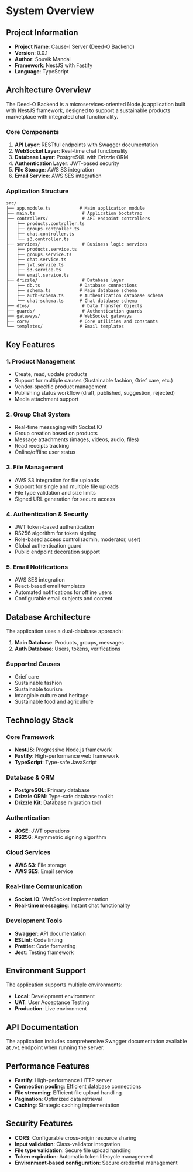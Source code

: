 # System Overview

## Project Information

- **Project Name**: Cause-I Server (Deed-O Backend)
- **Version**: 0.0.1
- **Author**: Souvik Mandal
- **Framework**: NestJS with Fastify
- **Language**: TypeScript

## Architecture Overview

The Deed-O Backend is a microservices-oriented Node.js application built with NestJS framework, designed to support a sustainable products marketplace with integrated chat functionality.

### Core Components

1. **API Layer**: RESTful endpoints with Swagger documentation
2. **WebSocket Layer**: Real-time chat functionality
3. **Database Layer**: PostgreSQL with Drizzle ORM
4. **Authentication Layer**: JWT-based security
5. **File Storage**: AWS S3 integration
6. **Email Service**: AWS SES integration

### Application Structure

```
src/
├── app.module.ts           # Main application module
├── main.ts                  # Application bootstrap
├── controllers/             # API endpoint controllers
│   ├── products.controller.ts
│   ├── groups.controller.ts
│   ├── chat.controller.ts
│   └── s3.controller.ts
├── services/                # Business logic services
│   ├── products.service.ts
│   ├── groups.service.ts
│   ├── chat.service.ts
│   ├── jwt.service.ts
│   ├── s3.service.ts
│   └── email.service.ts
├── drizzle/                 # Database layer
│   ├── db.ts               # Database connections
│   ├── schema.ts           # Main database schema
│   ├── auth-schema.ts      # Authentication database schema
│   └── chat-schema.ts      # Chat database schema
├── dtos/                    # Data Transfer Objects
├── guards/                  # Authentication guards
├── gateways/               # WebSocket gateways
├── core/                   # Core utilities and constants
└── templates/              # Email templates
```

## Key Features

### 1. Product Management
- Create, read, update products
- Support for multiple causes (Sustainable fashion, Grief care, etc.)
- Vendor-specific product management
- Publishing status workflow (draft, published, suggestion, rejected)
- Media attachment support

### 2. Group Chat System
- Real-time messaging with Socket.IO
- Group creation based on products
- Message attachments (images, videos, audio, files)
- Read receipts tracking
- Online/offline user status

### 3. File Management
- AWS S3 integration for file uploads
- Support for single and multiple file uploads
- File type validation and size limits
- Signed URL generation for secure access

### 4. Authentication & Security
- JWT token-based authentication
- RS256 algorithm for token signing
- Role-based access control (admin, moderator, user)
- Global authentication guard
- Public endpoint decoration support

### 5. Email Notifications
- AWS SES integration
- React-based email templates
- Automated notifications for offline users
- Configurable email subjects and content

## Database Architecture

The application uses a dual-database approach:

1. **Main Database**: Products, groups, messages
2. **Auth Database**: Users, tokens, verifications

### Supported Causes
- Grief care
- Sustainable fashion
- Sustainable tourism
- Intangible culture and heritage
- Sustainable food and agriculture

## Technology Stack

### Core Framework
- **NestJS**: Progressive Node.js framework
- **Fastify**: High-performance web framework
- **TypeScript**: Type-safe JavaScript

### Database & ORM
- **PostgreSQL**: Primary database
- **Drizzle ORM**: Type-safe database toolkit
- **Drizzle Kit**: Database migration tool

### Authentication
- **JOSE**: JWT operations
- **RS256**: Asymmetric signing algorithm

### Cloud Services
- **AWS S3**: File storage
- **AWS SES**: Email service

### Real-time Communication
- **Socket.IO**: WebSocket implementation
- **Real-time messaging**: Instant chat functionality

### Development Tools
- **Swagger**: API documentation
- **ESLint**: Code linting
- **Prettier**: Code formatting
- **Jest**: Testing framework

## Environment Support

The application supports multiple environments:
- **Local**: Development environment
- **UAT**: User Acceptance Testing
- **Production**: Live environment

## API Documentation

The application includes comprehensive Swagger documentation available at `/v1` endpoint when running the server.

## Performance Features

- **Fastify**: High-performance HTTP server
- **Connection pooling**: Efficient database connections
- **File streaming**: Efficient file upload handling
- **Pagination**: Optimized data retrieval
- **Caching**: Strategic caching implementation

## Security Features

- **CORS**: Configurable cross-origin resource sharing
- **Input validation**: Class-validator integration
- **File type validation**: Secure file upload handling
- **Token expiration**: Automatic token lifecycle management
- **Environment-based configuration**: Secure credential management